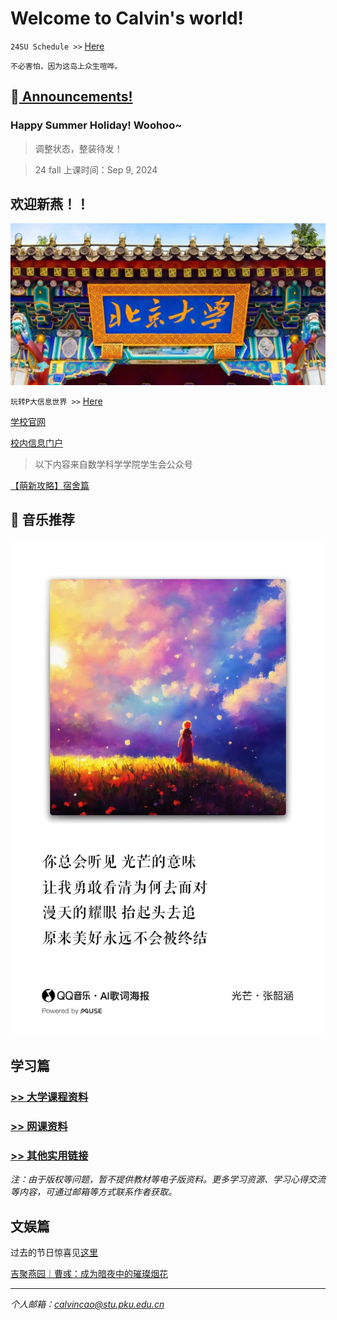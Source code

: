 # Welcome to Calvin's world!

`24SU Schedule >>` [Here](/24su/schedule)

`不必害怕，因为这岛上众生喧哗。`

## 📢[ Announcements!](/public) 

### Happy Summer Holiday! Woohoo~

> 调整状态，整装待发！

> 24 fall 上课时间：Sep 9, 2024

## 欢迎新燕！！
![北大西门](ximen.png)

`玩转P大信息世界 >>` [Here](portal_instructions)

[学校官网](https://www.pku.edu.cn)

[校内信息门户](https://portal.pku.edu.cn)

> 以下内容来自数学科学学院学生会公众号

[【萌新攻略】宿舍篇](https://mp.weixin.qq.com/s/jJTZ9TzVRkocgRhdUGrGtw)

## 🎵 音乐推荐

![光芒](/24sp/song/guangmang.jpg)

## 学习篇

### [>> 大学课程资料](university_courses)

### [>> 网课资料](online_course)

### [>> 其他实用链接](links)

*注：由于版权等问题，暂不提供教材等电子版资料。更多学习资源、学习心得交流等内容，可通过邮箱等方式联系作者获取。*

## 文娱篇

过去的节日惊喜见[这里](/activity)

[吉聚燕园｜曹彧：成为暗夜中的璀璨烟花](https://mp.weixin.qq.com/s/zs2K9cgmLi-b9N5gp6V9Jg)

----
*个人邮箱：calvincao@stu.pku.edu.cn*

